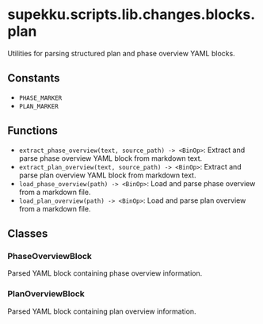 # supekku.scripts.lib.changes.blocks.plan

Utilities for parsing structured plan and phase overview YAML blocks.

## Constants

- `PHASE_MARKER`
- `PLAN_MARKER`

## Functions

- `extract_phase_overview(text, source_path) -> <BinOp>`: Extract and parse phase overview YAML block from markdown text.
- `extract_plan_overview(text, source_path) -> <BinOp>`: Extract and parse plan overview YAML block from markdown text.
- `load_phase_overview(path) -> <BinOp>`: Load and parse phase overview from a markdown file.
- `load_plan_overview(path) -> <BinOp>`: Load and parse plan overview from a markdown file.

## Classes

### PhaseOverviewBlock

Parsed YAML block containing phase overview information.

### PlanOverviewBlock

Parsed YAML block containing plan overview information.
